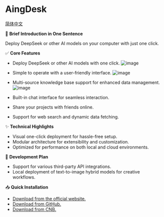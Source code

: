 # AingDesk

[简体中文](README.zh_cn.md)

🚀 **Brief Introduction in One Sentence**  

Deploy DeepSeek or other AI models on your computer with just one click.

✅ **Core Features**  

- Deploy DeepSeek or other AI models with one click.
  ![image](https://github.com/user-attachments/assets/8e3f72e2-f172-45b5-b439-ca1af0613326)

  
- Simple to operate with a user-friendly interface.
  ![image](https://github.com/user-attachments/assets/2c7a419b-aeaa-4b5a-8c80-6bee720d366c)

- Multi-source knowledge base support for enhanced data management.
  ![image](https://github.com/user-attachments/assets/51a9dc96-ba1c-419d-9d27-1be6268778da)


- Built-in chat interface for seamless interaction.  
- Share your projects with friends online.  
- Support for web search and dynamic data fetching.  


✨ **Technical Highlights**  

- Visual one-click deployment for hassle-free setup.  
- Modular architecture for extensibility and customization.  
- Optimized for performance on both local and cloud environments.  

🎯 **Development Plan**  

- Support for various third-party API integrations.
- Local deployment of text-to-image hybrid models for creative workflows.

📥 **Quick Installation**  

- [Download from the official website.](https://www.aingdesk.com/en/download.html)  
- [Download from GitHub.](https://github.com/aingdesk/AingDesk/releases)  
- [Download from CNB.](https://cnb.cool/aingdesk/AingDesk/-/releases/)  

